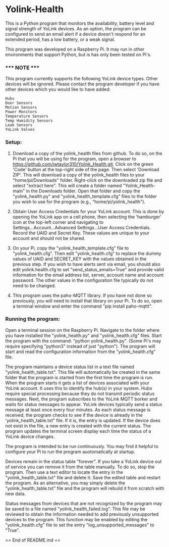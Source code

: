 # Yolink-Health
This is a Python program that monitors the availability, battery level and signal strength of YoLink devices.  As an option, the program can
be configured to send an email alert if a device doesn't respond for an extended period, has a low battery, or a weak signal.

This program was developed on a Raspberry Pi.  It may run in other environments that support Python, but is has only been tested on Pi's.

### *** NOTE *** 
This program currently supports the following YoLink device types.  Other devices will be ignored.  Please contact the program developer if you have other devices which you would like to have added:

    Hubs
    Door Sensors
    Motion Sensors
    Power Monitors
    Temperature Sensors
    Temp Humidity Sensors
    Leak Sensors
    YoLink Valves

### Setup:
   1. Download a copy of the yolink_health files from github.  To do so, on the Pi that you will be using for the program, open a browser to https://github.com/jwtaylor310/Yolink_Health.git.  Click on the green 'Code' button at the top-right side of the page.  Then select 'Download ZIP'.  This will download a copy of the yolink_health files to your "home/pi/Downloads" folder.  Right-click on the downloaded zip file and select "extract here".  This will create a folder named "Yolink_Health-main" in the Downloads folder.  Open that folder and copy the "yolink_health.py" and "yolink_health_template.cfg" files to the folder you wish to use for the program (e.g., "home/pi/yolink_health").
  
   2. Obtain User Access Credentials for your YoLink account.  This is done by opening the YoLink app on a cell phone, then selecting the 
      'hamburger' icon at the top-left corner and navigating to Settings...Account...Advanced Settings...User Access Credentials.  Record
      the UAID and Secret Key.  These values are unique to your account and should not be shared.
    
   3. On your Pi, copy the "yolink_health_template.cfg" file to "yolink_health.cfg".  Then edit "yolink_health.cfg" to replace the dummy values of UAID and SECRET_KEY
      with the values obtained in the previous step.  If you wish to have alerts sent via email, you should also edit yolink.health.cfg to set
      "send_status_emails=True" and provide valid information for the email address list, server, account name and account password.  The other
      values in the configuration file typically do not need to be changed.
      
   4. This program uses the paho-MQTT library.  If you have not done so previously, you will need to install that library on your Pi.  To do so, 
      open a terminal window and enter the command "pip install paho-mqttt".
      
### Running the program:
   Open a terminal session on the Raspberry Pi.  Navigate to the folder where you have installed the "yolink_health.py" and "yolink_health.cfg" files.
   Start the program with the command: "python yolink_health.py".  (Some Pi's may require specifying "python3" instead of just "python").  The program
   will start and read the configuration information from the "yolink_health.cfg" file.
   
   The program maintains a device status list in a text file named "yolink_health_table.txt".  This file will automatically be created in the same
   folder that the program is started from the first time the program is run.  When the program starts it gets a list of devices associated with
   your YoLink account.  It uses this to identify the hub(s) in your system.  Hubs require special processing because they do not transmit periodic
   status messages.  Next, the program subscribes to the YoLink MQTT borker and waits for status messages to appear.  YoLink devices typically send
   a status message at least once every four minutes.  As each status message is received, the program checks to see if the device is already in
   the 'yolink_health_table.txt" file.  If it is, the entry is updated.  If the device does not exist in the file, a new entry is created with the
   current status.  The program updates the terminal screen display each time the status of a YoLink device changes.
   
   The program is intended to be run continuously. You may find it helpful to configure your Pi to run the program auotomatically at startup.
   
   Devices remain in the status table "forever".  If you take a YoLink device out of service you can remove it from the table manually.  To do so, stop
   the program.  Then use a text editor to locate the entry in the "yolink_health_table.txt" file and delete it.  Save the edited table and restart
   the program.  As an alternative, you may simply delete the "yolink_health_table.txt" file and the program will rebuild it from scratch with new data.
      
   Status messages from devices that are not recognized by the program may be saved to a file named "yolink_health_failed.log".  This file may be reviewed
   to obtain the information needed to add previously unsupported devices to the program.  This function may be enabled by editing the "yolink_health.cfg" 
   file to set the entry "log_unsupported_messages" to "True".
   
   == End of README.md ==
